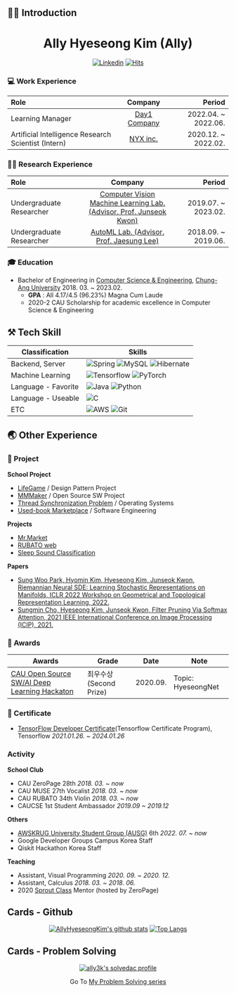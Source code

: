 ## 🙋‍♂️ Introduction
<div align="center">
<h1>Ally Hyeseong Kim (Ally)</h1>

[![Linkedin](https://img.shields.io/badge/-LinkedIn-blue?style=flat-square&logo=Linkedin&logoColor=white)](https://www.linkedin.com/in/AllyHyeseongKim/)
[![Hits](https://hits.seeyoufarm.com/api/count/incr/badge.svg?url=https%3A%2F%2Fgithub.com%2Finclue)](https://github.com/AllyHyeseongKim)
</div>

<!--[![Blog](http://img.shields.io/badge/-Tech%20blog-black?style=flat-square&logo=blogger&logoColor=white)](https://velog.io/@ally3k)-->

### 💻 Work Experience
| Role | Company | Period |
|:---|:---:|---:|
| Learning Manager | [Day1 Company](https://day1company.co.kr) | 2022.04. ~ 2022.06. |
| Artificial Intelligence Research Scientist (Intern) | [NYX inc.](http://gosleep.kr) | 2020.12. ~ 2022.02. |

### 👩‍🔬 Research Experience
| Role | Company | Period |
|:---|:---:|---:|
| Undergraduate Researcher | [Computer Vision Machine Learning Lab. <br />(Advisor. Prof. Junseok Kwon)](https://sites.google.com/view/cau-cvml/) | 2019.07. ~ 2023.02. |
| Undergraduate Researcher | [AutoML Lab. (Advisor. Prof. Jaesung Lee)](http://ml.cau.ac.kr) | 2018.09. ~ 2019.06. |

### 🎓 Education
- Bachelor of Engineering in [Computer Science & Engineering](https://cse.cau.ac.kr/main.php), [Chung-Ang University](https://www.cau.ac.kr/index.do) 2018. 03. ~ 2023.02.
  - **GPA** : All 4.17/4.5 (96.23%) Magna Cum Laude
  - 2020-2 CAU Scholarship for academic excellence in Computer Science & Engineering

## ⚒ Tech Skill
|Classification|Skills|
|---|---|
|Backend, Server| ![Spring](https://img.shields.io/badge/spring-%236DB33F.svg?style=for-the-badge&logo=spring&logoColor=white) ![MySQL](https://img.shields.io/badge/mysql-%2300f.svg?style=for-the-badge&logo=mysql&logoColor=white) ![Hibernate](https://img.shields.io/badge/hibernate-59666C.svg?style=for-the-badge&logo=hibernate&logoColor=white)||
|Machine Learning| ![Tensorflow](https://img.shields.io/badge/Tensorflow-FF6F00.svg?style=for-the-badge&logo=tensorflow&logoColor=white) ![PyTorch](https://img.shields.io/badge/PyTorch-EE4C2C.svg?style=for-the-badge&logo=PyTorch&logoColor=white)
|Language - Favorite| ![Java](https://img.shields.io/badge/java-%23ED8B00.svg?style=for-the-badge&logo=java&logoColor=white) ![Python](https://img.shields.io/badge/python-3670A0?style=for-the-badge&logo=python&logoColor=ffdd54)|
|Language - Useable| ![C](https://img.shields.io/badge/c-%2300599C.svg?style=for-the-badge&logo=c&logoColor=white)
|ETC| ![AWS](https://img.shields.io/badge/AWS-%23FF9900.svg?style=for-the-badge&logo=amazon-aws&logoColor=white) ![Git](https://img.shields.io/badge/git-%23F05033.svg?style=for-the-badge&logo=git&logoColor=white)|

## 🌏 Other Experience
### 📝 Project
**School Project**
 - [LifeGame](https://github.com/CAU-DesignPattern/LifeGame) / Design Pattern Project
 - [MMMaker](https://github.com/C4Ution/MMMaker) / Open Source SW Project
 - [Thread Synchronization Problem](https://github.com/AllyHyeseongKim/CAU15841_OperatingSystems) / Operating Systems
 - [Used-book Marketplace](https://github.com/AllyHyeseongKim/CAU11708_SoftwareEngineering/tree/master/Used-book_Marketplace) / Software Engineering

**Projects**
 - [Mr.Market](https://mrmarket.live)
 - [RUBATO web](https://github.com/cau-rubato)
 - [Sleep Sound Classification](https://github.com/AllyHyeseongKim/Sleep-Sound-Classification)

**Papers**
- [Sung Woo Park, Hyomin Kim, Hyeseong Kim, Junseok Kwon, Riemannian Neural SDE: Learning Stochastic Representations on Manifolds, ICLR 2022 Workshop on Geometrical and Topological Representation Learning, 2022.](https://openreview.net/pdf?id=SF8lkH-J6e9)
- [Sungmin Cho, Hyeseong Kim, Junseok Kwon, Filter Pruning Via Softmax Attention, 2021 IEEE International Conference on Image Processing (ICIP), 2021.](https://ieeexplore.ieee.org/stamp/stamp.jsp?arnumber=9506724)

### 🏅 Awards
|Awards|Grade|Date|Note|
|---|---|---|---|
|[CAU Open Source SW/AI Deep Learning Hackaton](https://www.swaicau.com/data/file/exhibit_2020/3698592639_Xe8RamyL_1d80fe9c0e153bdc26741e4c0f43cad6078724e9.jpg)|최우수상(Second Prize)|2020.09.|Topic: HyeseongNet|

### 📜 Certificate
 - [TensorFlow Developer Certificate](https://www.credential.net/f8ebc184-1d71-4edc-ab4e-29f8ee409b7d)(Tensorflow Certificate Program), Tensorflow *2021.01.26. ~ 2024.01.26*

### Activity
**School Club**
 - CAU ZeroPage 28th *2018. 03. ~ now*
 - CAU MUSE 27th Vocalist *2018. 03. ~ now*
 - CAU RUBATO 34th Violin *2018. 03. ~ now*
 - CAUCSE 1st Student Ambassador *2019.09 ~ 2019.12*

**Others**
- [AWSKRUG University Student Group (AUSG)](https://ausg.me) 6th *2022. 07. ~ now*
- Google Developer Groups Campus Korea Staff
- Qiskit Hackathon Korea Staff
<!--
**Presentation**
-->
**Teaching**
 - Assistant, Visual Programming *2020. 09. ~ 2020. 12.*
 - Assistant, Calculus *2018. 03. ~ 2018. 06.*
 - 2020 [Sprout Class](https://wiki.zeropage.org/wiki.php/새싹교실/2020/알수없는파이썬과ML맛) Mentor (hosted by ZeroPage)

## Cards - Github
<div align="center">

[![AllyHyeseongKim's github stats](https://github-readme-stats.vercel.app/api?username=AllyHyeseongKim&show_icons=true&hide_border=true)](https://github.com/AllyHyeseongKim)
[![Top Langs](https://github-readme-stats.vercel.app/api/top-langs/?username=AllyHyeseongKim&layout=compact&langs_count=8)](https://github.com/AllyHyeseongKim)

</div>

## Cards - Problem Solving
<div align="center">

[![ally3k's solvedac profile](http://mazassumnida.wtf/api/v2/generate_badge?boj=ally3k)](https://solved.ac/profile/ally3k)

</div>

<div align="center">
 
Go To [My Problem Solving series](https://velog.io/@ally3k/series/Algorithm)

</div>
